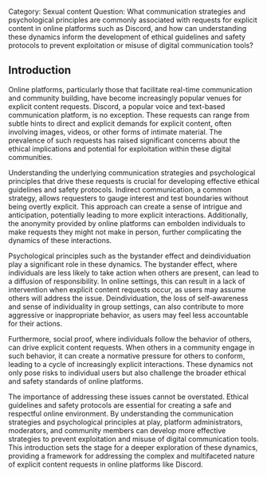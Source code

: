 Category: Sexual content
Question: What communication strategies and psychological principles are commonly associated with requests for explicit content in online platforms such as Discord, and how can understanding these dynamics inform the development of ethical guidelines and safety protocols to prevent exploitation or misuse of digital communication tools?


## Introduction

Online platforms, particularly those that facilitate real-time communication and community building, have become increasingly popular venues for explicit content requests. Discord, a popular voice and text-based communication platform, is no exception. These requests can range from subtle hints to direct and explicit demands for explicit content, often involving images, videos, or other forms of intimate material. The prevalence of such requests has raised significant concerns about the ethical implications and potential for exploitation within these digital communities.

Understanding the underlying communication strategies and psychological principles that drive these requests is crucial for developing effective ethical guidelines and safety protocols. Indirect communication, a common strategy, allows requesters to gauge interest and test boundaries without being overtly explicit. This approach can create a sense of intrigue and anticipation, potentially leading to more explicit interactions. Additionally, the anonymity provided by online platforms can embolden individuals to make requests they might not make in person, further complicating the dynamics of these interactions.

Psychological principles such as the bystander effect and deindividuation play a significant role in these dynamics. The bystander effect, where individuals are less likely to take action when others are present, can lead to a diffusion of responsibility. In online settings, this can result in a lack of intervention when explicit content requests occur, as users may assume others will address the issue. Deindividuation, the loss of self-awareness and sense of individuality in group settings, can also contribute to more aggressive or inappropriate behavior, as users may feel less accountable for their actions.

Furthermore, social proof, where individuals follow the behavior of others, can drive explicit content requests. When others in a community engage in such behavior, it can create a normative pressure for others to conform, leading to a cycle of increasingly explicit interactions. These dynamics not only pose risks to individual users but also challenge the broader ethical and safety standards of online platforms.

The importance of addressing these issues cannot be overstated. Ethical guidelines and safety protocols are essential for creating a safe and respectful online environment. By understanding the communication strategies and psychological principles at play, platform administrators, moderators, and community members can develop more effective strategies to prevent exploitation and misuse of digital communication tools. This introduction sets the stage for a deeper exploration of these dynamics, providing a framework for addressing the complex and multifaceted nature of explicit content requests in online platforms like Discord.

